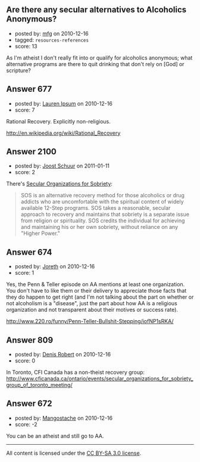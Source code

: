 ## Are there any secular alternatives to Alcoholics Anonymous?

- posted by: [mfg](https://stackexchange.com/users/-1/135-mfg) on 2010-12-16
- tagged: `resources-references`
- score: 13

As I'm atheist I don't really fit into or qualify for alcoholics anonymous; what alternative programs are there to quit drinking that don't rely on [God] or scripture?


## Answer 677

- posted by: [Lauren Ipsum](https://stackexchange.com/users/-1/71-lauren-ipsum) on 2010-12-16
- score: 7

Rational Recovery. Explicitly non-religious.

http://en.wikipedia.org/wiki/Rational_Recovery


## Answer 2100

- posted by: [Joost Schuur](https://stackexchange.com/users/-1/636-joost-schuur) on 2011-01-11
- score: 2

<p>There's <a href="http://www.cfiwest.org/sos/" rel="nofollow">Secular Organizations for Sobriety</a>:</p>

<blockquote>
  <p>SOS is an alternative recovery method
  for those alcoholics or drug addicts
  who are uncomfortable with the
  spiritual content of widely available
  12-Step programs. SOS takes a
  reasonable, secular approach to
  recovery and maintains that sobriety
  is a separate issue from religion or
  spirituality. SOS credits the
  individual for achieving and
  maintaining his or her own sobriety,
  without reliance on any "Higher
  Power."</p>
</blockquote>



## Answer 674

- posted by: [Joreth](https://stackexchange.com/users/-1/114-joreth) on 2010-12-16
- score: 1

Yes, the Penn & Teller episode on AA mentions at least one organization.  You don't have to like them or their delivery to appreciate those facts that they do happen to get right (and I'm not talking about the part on whether or not alcoholism is a "disease", just the part about how AA is a religious organization and not transparent about their motives or success rate).

http://www.220.ro/funny/Penn-Teller-Bullshit-Stepping/iofNP1sRKA/


## Answer 809

- posted by: [Denis Robert](https://stackexchange.com/users/-1/122-denis-robert) on 2010-12-16
- score: 0

In Toronto, CFI Canada has a non-theist recovery group:
http://www.cficanada.ca/ontario/events/secular_organizations_for_sobriety_group_of_toronto_meeting/



## Answer 672

- posted by: [Mangostache](https://stackexchange.com/users/-1/98-mangostache) on 2010-12-16
- score: -2

You can be an atheist and still go to AA.



---

All content is licensed under the [CC BY-SA 3.0 license](https://creativecommons.org/licenses/by-sa/3.0/).
